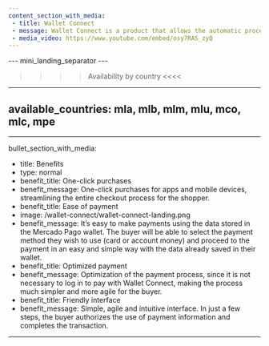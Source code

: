 ```yaml
---
content_section_with_media: 
 - title: Wallet Connect
 - message: Wallet Connect is a product that allows the automatic processing of payments through Mercado Pago's digital wallet. With the approval of the buyer, it is possible to make payments using the balance available on the card or Mercado Pago account.
 - media_video: https://www.youtube.com/embed/osy7RAS_zyQ
---
```


--- mini_landing_separator ---

>>>> Availability by country <<<<
---
available_countries: mla, mlb, mlm, mlu, mco, mlc, mpe
---

---
bullet_section_with_media: 
 - title: Benefits
 - type: normal
 - benefit_title: One-click purchases
 - benefit_message: One-click purchases for apps and mobile devices, streamlining the entire checkout process for the shopper.
 - benefit_title: Ease of payment
 - image: /wallet-connect/wallet-connect-landing.png
 - benefit_message: It’s easy to make payments using the data stored in the Mercado Pago wallet. The buyer will be able to select the payment method they wish to use (card or account money) and proceed to the payment in an easy and simple way with the data already saved in their wallet.
 - benefit_title: Optimized payment
 - benefit_message: Optimization of the payment process, since it is not necessary to log in to pay with Wallet Connect, making the process much simpler and more agile for the buyer.
 - benefit_title: Friendly interface
 - benefit_message: Simple, agile and intuitive interface. In just a few steps, the buyer authorizes the use of payment information and completes the transaction.
---
